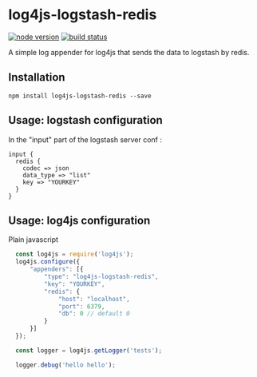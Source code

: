 # log4js-logstash-redis
[![node version][node-image]][node-url]
[![build status][travis-image]][travis-url]

[node-image]: https://img.shields.io/badge/node.js-%3E=_6.0-green.svg?style=flat-square
[node-url]: http://nodejs.org/download/
[travis-image]: https://travis-ci.org/beyond5959/log4js-logstash-redis.svg?branch=master
[travis-url]: https://travis-ci.org/beyond5959/log4js-logstash-redis

A simple log appender for log4js that sends the data to logstash by redis.


Installation
------------
```
npm install log4js-logstash-redis --save
```

Usage: logstash configuration
-----------------------------
In the "input" part of the logstash server conf :
```
input {
  redis {
  	codec => json
  	data_type => "list"
  	key => "YOURKEY"
  }
}
```

Usage: log4js configuration
---------------------------
Plain javascript
```javascript
  const log4js = require('log4js');
  log4js.configure({
      "appenders": [{
          "type": "log4js-logstash-redis",
          "key": "YOURKEY",
          "redis": {
              "host": "localhost",
              "port": 6379,
              "db": 0 // default 0
          }
      }]
  });

  const logger = log4js.getLogger('tests');

  logger.debug('hello hello');
```
